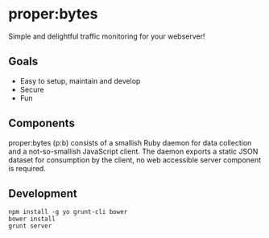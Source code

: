 # proper:bytes

Simple and delightful traffic monitoring for your webserver!

## Goals

* Easy to setup, maintain and develop
* Secure
* Fun

## Components

proper:bytes (p:b) consists of a smallish Ruby daemon for data collection and a not-so-smallish JavaScript client. The daemon exports a static JSON dataset for consumption by the client, no web accessible server component is required.

## Development

    npm install -g yo grunt-cli bower
    bower install
    grunt server
